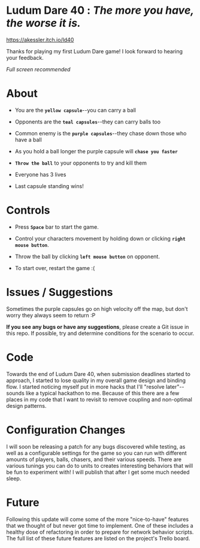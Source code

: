 # Ludum Dare 40 : _The more you have, the worse it is._

https://akessler.itch.io/ld40

Thanks for playing my first Ludum Dare game! I look forward to hearing your feedback.

*Full screen recommended*

# About

- You are the **`yellow capsule`**--you can carry a ball

- Opponents are the **`teal capsules`**--they can carry balls too

- Common enemy is the **`purple capsules`**--they chase down those who have a ball

- As you hold a ball longer the purple capsule will **`chase you faster`**

- **`Throw the ball`** to your opponents to try and kill them

- Everyone has 3 lives

- Last capsule standing wins!

# Controls

- Press **`Space`** bar to start the game.

- Control your characters movement by holding down or clicking **`right mouse button`**.

- Throw the ball by clicking **`left mouse button`** on opponent.

- To start over, restart the game :(

# Issues / Suggestions

Sometimes the purple capsules go on high velocity off the map, but don't worry they always seem to return :P

**If you see any bugs or have any suggestions**, please create a Git issue in this repo. If possible, try and determine conditions for the scenario to occur.

# Code

Towards the end of Ludum Dare 40, when submission deadlines started to approach, I started to lose quality in my overall game design and binding flow. I started noticing myself put in more hacks that I'll "resolve later"--sounds like a typical hackathon to me. Because of this there are a few places in my code that I want to revisit to remove coupling and non-optimal design patterns.

# Configuration Changes

I will soon be releasing a patch for any bugs discovered while testing, as well as a configurable settings for the game so you can run with different amounts of players, balls, chasers, and their various speeds. There are various tunings you can do to units to creates interesting behaviors that will be fun to experiment with! I will publish that after I get some much needed sleep.

# Future

Following this update will come some of the more "nice-to-have" features that we thought of but never got time to implement. One of these includes a healthy dose of refactoring in order to prepare for network behavior scripts. The full list of these future features are listed on the project's Trello board. 


